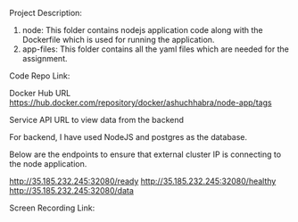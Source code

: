 Project Description:
1. node: This folder contains nodejs application code along with the Dockerfile which is used for running the application.
2. app-files: This folder contains all the yaml files which are needed for the assignment.

Code Repo Link:


Docker Hub URL
https://hub.docker.com/repository/docker/ashuchhabra/node-app/tags

Service API URL to view data from the backend

For backend, I have used NodeJS and postgres as the database.

Below are the endpoints to ensure that external cluster IP is connecting to the node application.

http://35.185.232.245:32080/ready
http://35.185.232.245:32080/healthy
http://35.185.232.245:32080/data

Screen Recording Link: